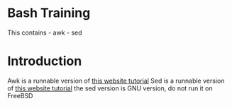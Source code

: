 # Bash Training
This contains
    - awk
    - sed
# Introduction
Awk is a runnable version of [this website tutorial](https://www.tutorialspoint.com/awk/index.htm)
Sed is a runnable version of [this website tutorial](https://www.tutorialspoint.com/sed/index.htm)
    the sed version is GNU version, do not run it on FreeBSD